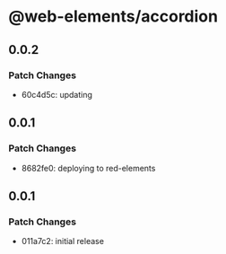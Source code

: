# @web-elements/accordion

## 0.0.2

### Patch Changes

- 60c4d5c: updating

## 0.0.1

### Patch Changes

- 8682fe0: deploying to red-elements

## 0.0.1

### Patch Changes

- 011a7c2: initial release

